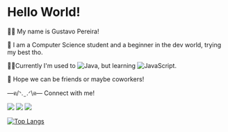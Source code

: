 # Hello World!

:technologist: My name is Gustavo Pereira!


:bricks: I am a Computer Science student and a beginner in the dev world, trying my best tho.

:hammer::memo:Currently I'm used to ![Java](https://img.shields.io/badge/java-%23ED8B00.svg?style=for-the-badge&logo=openjdk&logoColor=white), but learning ![JavaScript](https://img.shields.io/badge/javascript-%23323330.svg?style=for-the-badge&logo=javascript&logoColor=%23F7DF1E).


:seedling: Hope we can be friends or maybe coworkers! 

 —ฅ/ᐠ. ̫ .ᐟ\ฅ—
 Connect with me!
 
<a href = "mailto:gustavopereiraplo2@gmail.com"><img src="https://img.shields.io/badge/-Gmail-%23333?style=for-the-badge&logo=gmail&logoColor=white" target="_blank"></a>
<a href = "https://www.linkedin.com/in/gustavo-pereira-oliveira-lima-29325820b/"><img src="https://img.shields.io/badge/-Linkedin-%23333?style=for-the-badge&logo=linkedin&logoColor=blue" target="_blank"></a>
<a href = "instagram.com/custafo"><img src="https://img.shields.io/badge/-Instagram-%23333?style=for-the-badge&logo=instagram&logoColor=pink" target="_blank"></a>


[![Top Langs](https://github-readme-stats.vercel.app/api/top-langs/?username=custafo&layout=compact)](https://github.com/custafo)
